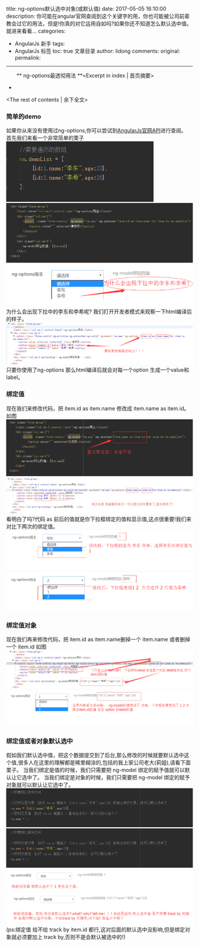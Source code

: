 title: ng-options默认选中对象(或默认值)
date: 2017-05-05 16:10:00
description: 你可能在angular官网查阅到这个关键字的用，你也可能被公司前辈教会过它的用法，但是!你真的对它运用自如吗?如果你还不知道怎么默认选中值。就进来看看...
categories:
- AngularJs 新手
tags:
- AngularJs 标签
toc: true 文章目录
author: lidong
comments:
original:
permalink:
---
　　** ng-options最透彻用法 **<Excerpt in index | 首页摘要>
+ <!-- more -->
<The rest of contents | 余下全文>

### 简单的demo ###
如果你从来没有使用过ng-options,你可以尝试到[AngularJs官网API](http://docs.ngnice.com/api/ng/service/)进行查阅。
首先我们来看一个非常简单的栗子
![需要遍历的数组](/img/2017050506.png)
![html代码](/img/2017050507.png)
![效果图](/img/2017050508.png)
为什么会出现下拉中的李东和李希呢? 我们打开开发者模式来观察一下html编译后的样子。
![html编译效果图](/img/2017050509.png)
只要你使用了ng-options 那么html编译后就会对每一个option 生成一个value和label。

### 绑定值 ###
现在我们来修改代码，把 item.id as item.name 修改成 item.name as item.id。如图
![修改后的html代码](/img/2017050510.png)
![修改后的效果图](/img/2017050511.png)
看明白了吗?代码 as 前后的值就是你下拉框绑定的值和显示值,这点很重要!我们来对比下两次的绑定值。
![修改前ng-model值](/img/2017050513.png)
![修改后ng-model值](/img/2017050512.png)


### 绑定值对象 ###
现在我们再来修改代码，把 item.id as item.name删掉一个 item.name 或者删掉一个 item.id  如图
![修改后的效果图1](/img/2017050514.png)
![修改后的效果图2](/img/2017050515.png)

### 绑定值或者对象默认选中 ###
假如我们默认选中值，把这个数据提交到了后台,那么修改的时候就要默认选中这个值,很多人在这里的理解都是稀里糊涂的,包括的我上家公司老大(莉姐),请看下面栗子。
当我们绑定是值的时候，我们只需要把 ng-model 绑定的赋予值就可以默认让它选中了。
当我们绑定是对象的时候，我们只需要把 ng-model 绑定的赋予对象就可以默认让它选中了。
![代码图](/img/2017050516.png)
![修改后的效果图1](/img/2017050516.png)
![修改后的效果图2](/img/2017050517.png)
![修改后的效果图2](/img/2017050518.png)
(ps:绑定值 给不给 track by item.id 都行,这对后面的默认选中没影响,但是绑定对象就必须要加上 track by,否则不是会默认被选中的!)


